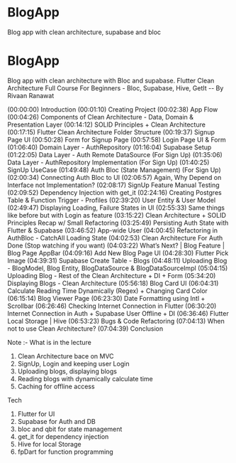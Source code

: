 # BlogApp
Blog app with clean architecture, supabase and bloc
# BlogApp
Blog app with clean architecture with Bloc and supabase.
Flutter Clean Architecture Full Course For Beginners - Bloc, Supabase, Hive, GetIt -- By Rivaan Ranawat

(00:00:00) Introduction
(00:01:10) Creating Project
(00:02:38) App Flow
(00:04:26) Components of Clean Architecture - Data, Domain & Presentation Layer
(00:14:12) SOLID Principles + Clean Architecture
(00:17:15) Flutter Clean Architecture Folder Structure
(00:19:37) Signup Page UI
(00:50:28) Form for Signup Page
(00:57:58) Login Page UI & Form
(01:06:40) Domain Layer - AuthRepository
(01:16:04) Supabase Setup
(01:22:05) Data Layer - Auth Remote DataSource (For Sign Up)
(01:35:06) Data Layer - AuthRepository Implementation (For Sign Up)
(01:40:25) SignUp UseCase
(01:49:48) Auth Bloc (State Management) (For Sign Up)
(02:00:34) Connecting Auth Bloc to UI
(02:06:57) Again, Why Depend on Interface not Implementation?
(02:08:17) SignUp Feature Manual Testing
(02:09:52) Dependency Injection with get_it
(02:24:16) Creating Postgres Table & Function Trigger - Profiles
(02:39:20) User Entity & User Model
(02:49:47) Displaying Loading, Failure States in UI
(02:55:33) Same things like before but with Login as feature
(03:15:22) Clean Architecture + SOLID Principles Recap w/ Small Refactoring
(03:25:49) Persisting Auth State with Flutter & Supabase
(03:46:52) App-wide User
(04:00:45) Refactoring in AuthBloc - CatchAll Loading State
(04:02:53) Clean Architecture For Auth Done (Stop watching if you want)
(04:03:22) What’s Next? | Blog Feature | Blog Page AppBar
(04:09:16) Add New Blog Page UI
(04:28:30) Flutter Pick Image
(04:39:31) Supabase Create Table - Blogs
(04:48:11) Uploading Blog - BlogModel, Blog Entity, BlogDataSource & BlogDataSourceImpl
(05:04:15) Uploading Blog - Rest of the Clean Architecture + DI + Form
(05:34:20) Displaying Blogs - Clean Architecture
(05:56:18) Blog Card UI
(06:04:31) Calculate Reading Time Dynamically (Regex) + Changing Card Color
(06:15:14) Blog Viewer Page
(06:23:30) Date Formatting using Intl + Scrollbar
(06:26:46) Checking Internet Connection in Flutter
(06:30:20) Internet Connection in Auth + Supabase User Offline + DI
(06:36:46) Flutter Local Storage | Hive
(06:53:23) Bugs & Code Refactoring
(07:04:13) When not to use Clean Architecture?
(07:04:39) Conclusion



Note :- 
What is in the lecture 
1) Clean Architecture bace on MVC
2) SignUp, Login and keeping user Login
3) Uploading blogs, displaying blogs
4) Reading blogs with dynamically calculate time
5) Caching for offline access

Tech
1) Flutter for UI
2) Supabase for Auth and DB
3) bloc and qbit for state management 
4) get_it for dependency injection
5) Hive for local Storage
6) fpDart for function programming

